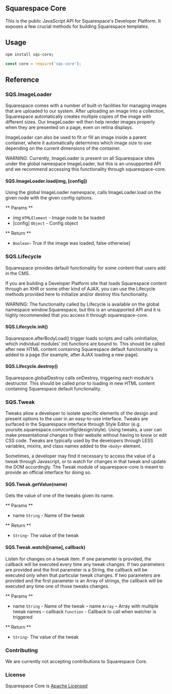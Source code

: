 Squarespace Core
------------------------------

This is the public JavaScript API for Squarespace's Developer Platform. It exposes a few crucial methods for building Squarespace templates.

## Usage

````sh
npm install sqs-core;
````

````js
const core = require('sqs-core');
````

## Reference

### SQS.ImageLoader

Squarespace comes with a number of built-in facilities for managing images that are uploaded to our system. After uploading an image into a collection, Squarespace automatically creates multiple copies of the image with different sizes. Our ImageLoader will then help render images properly when they are presented on a page, even on retina displays.

ImageLoader can also be used to fit or fill an image inside ​a parent container, where it automatically determines which image size to use depending on the current dimensions of the container.

WARNING:
Currently, ImageLoader is present on all Squarespace sites under the global namespace ImageLoader, but this is an unsupported API and we recommend accessing this functionality through squarespace-core.

#### SQS.ImageLoader.load(img, [config])
Using the global ImageLoader namespace, calls ImageLoader.load on the given node with the given config options.

** Params **
- img `HTMLElement` - Image node to be loaded
- [config] `Object` - Config object

** Return **
- `Boolean`- True if the image was loaded, false otherwise]

### SQS.Lifecycle
Squarespace provides default functionality for some content that users add in the CMS. 

If you are building a Developer Platform site that loads Squarespace content through an XHR or some other kind of AJAX, you can use the Lifecycle methods provided here to initialize and/or destroy this functionality.

WARNING:
The functionality called by Lifecycle is available on the global namespace window.Squarespace, but this is an unsupported API and it is highly recommended that you access it through squarespace-core.

#### SQS.Lifecycle.init()
Squarespace.afterBodyLoad() trigger loads scripts and calls onInitialize, which individual modules' init functions are bound to. This should be called after new HTML content containing Squarespace default functionality is added to a page (for example, after AJAX loading a new page).

#### SQS.Lifecycle.destroy()
Squarespace.globalDestroy calls onDestroy, triggering each module's destructor. This should be called prior to loading in new HTML content containing Squarespace default functionality.

### SQS.Tweak
Tweaks allow a developer to isolate specific elements of the design and present options to the user in an easy-to-use interface. Tweaks are surfaced in the Squarespace interface through Style Editor (e.g. yoursite.squarespace.com/config/design/style). Using tweaks, a user can make presentational changes to their website without having to know or edit CSS code. Tweaks are typically used by the developers through LESS variables, mixins, and class names added to the `<body>` element.

Sometimes, a developer may find it necessary to access the value of a tweak through Javascript, or to watch for changes in that tweak and update the DOM accordingly. The Tweak module of squarespace-core is meant to provide an official interface for doing so.

#### SQS.Tweak.getValue(name)
Gets the value of one of the tweaks given its name.

** Params **
- name `String` - Name of the tweak

** Return **
- `String`- The value of the tweak

#### SQS.Tweak.watch([name], callback)
Listen for changes on a tweak item. If one parameter is provided, the callback will be executed every time any tweak changes. If two parameters are provided and the first parameter is a String, the callback will be executed only when that particular tweak changes. If two parameters are provided and the first parameter is an Array of strings, the callback will be executed any time one of those tweaks changes.

** Params **
- name `String` - Name of the tweak
– name `Array` – Array with multiple tweak names
– callback `Function` - Callback to call when watcher is triggered

** Return **
- `String`- The value of the tweak


### Contributing
We are currently not accepting contributions to Squarespace Core.

### License
Squarespace Core is [Apache Licensed](http://www.apache.org/licenses/LICENSE-2.0.html)